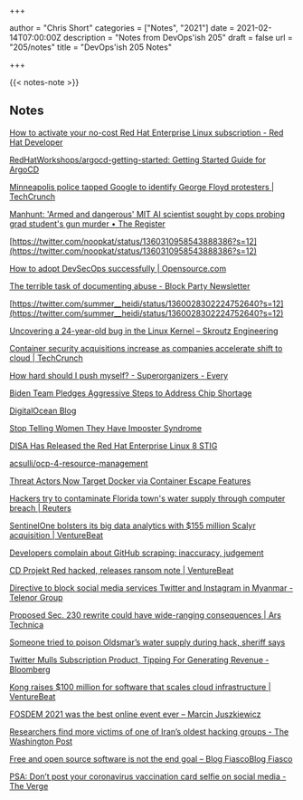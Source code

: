 +++

author = "Chris Short"
categories = ["Notes", "2021"]
date = 2021-02-14T07:00:00Z
description = "Notes from DevOps'ish 205"
draft = false
url = "205/notes"
title = "DevOps'ish 205 Notes"

+++

{{< notes-note >}}

## Notes

[How to activate your no-cost Red Hat Enterprise Linux subscription - Red Hat Developer](https://developers.redhat.com/blog/2021/02/10/how-to-activate-your-no-cost-red-hat-enterprise-linux-subscription/)

[RedHatWorkshops/argocd-getting-started: Getting Started Guide for ArgoCD](https://github.com/RedHatWorkshops/argocd-getting-started)

[Minneapolis police tapped Google to identify George Floyd protesters | TechCrunch](https://techcrunch.com/2021/02/06/minneapolis-protests-geofence-warrant/)

[Manhunt: 'Armed and dangerous' MIT AI scientist sought by cops probing grad student's gun murder • The Register](https://www.theregister.com/2021/02/12/mit_pan_manhunt/)

[https://twitter.com/noopkat/status/1360310958543888386?s=12](https://twitter.com/noopkat/status/1360310958543888386?s=12)

[How to adopt DevSecOps successfully | Opensource.com](https://opensource.com/article/21/2/devsecops)

[The terrible task of documenting abuse - Block Party Newsletter](https://blog.blockpartyapp.com/p/the-terrible-task-of-documenting)

[https://twitter.com/summer__heidi/status/1360028302224752640?s=12](https://twitter.com/summer__heidi/status/1360028302224752640?s=12)

[Uncovering a 24-year-old bug in the Linux Kernel – Skroutz Engineering](https://engineering.skroutz.gr/blog/uncovering-a-24-year-old-bug-in-the-linux-kernel/)

[Container security acquisitions increase as companies accelerate shift to cloud | TechCrunch](https://techcrunch.com/2021/02/08/container-security-acquisitions-increase-as-companies-accelerate-shift-to-cloud/?guccounter=1)

[How hard should I push myself? - Superorganizers - Every](https://every.to/superorganizers/how-hard-should-i-push-myself)

[Biden Team Pledges Aggressive Steps to Address Chip Shortage](https://www.bloombergquint.com/global-economics/biden-team-pledges-aggressive-steps-to-address-chip-shortage)

[DigitalOcean Blog](https://www.digitalocean.com/blog/welcome-to-navigators/)

[Stop Telling Women They Have Imposter Syndrome](https://hbr.org/2021/02/stop-telling-women-they-have-imposter-syndrome)

[DISA Has Released the Red Hat Enterprise Linux 8 STIG](https://www.redhat.com/en/blog/disa-has-released-red-hat-enterprise-linux-8-stig)

[acsulli/ocp-4-resource-management](https://github.com/acsulli/ocp-4-resource-management)

[Threat Actors Now Target Docker via Container Escape Features](https://www.trendmicro.com/en_us/research/21/b/threat-actors-now-target-docker-via-container-escape-features.html)

[Hackers try to contaminate Florida town's water supply through computer breach | Reuters](https://www.reuters.com/article/us-usa-cyber-florida-idUSKBN2A82FV)

[SentinelOne bolsters its big data analytics with $155 million Scalyr acquisition | VentureBeat](https://venturebeat.com/2021/02/09/sentinelone-bolsters-its-big-data-analytics-with-155-million-scalyr-acquisition/)

[Developers complain about GitHub scraping: inaccuracy, judgement](https://www.businessinsider.com/github-scraper-engineers-software-developers-programming-2021-2)

[CD Projekt Red hacked, releases ransom note | VentureBeat](https://venturebeat.com/2021/02/09/cd-projekt-red-hacked-releases-ransom-note/)

[Directive to block social media services Twitter and Instagram in Myanmar - Telenor Group](https://www.telenor.com/directive-to-block-social-media-services-twitter-and-instagram-in-myanmar/)

[Proposed Sec. 230 rewrite could have wide-ranging consequences | Ars Technica](https://arstechnica.com/tech-policy/2021/02/proposed-sec-230-rewrite-could-have-wide-ranging-consequences/)

[Someone tried to poison Oldsmar’s water supply during hack, sheriff says](https://www.tampabay.com/news/pinellas/2021/02/08/someone-tried-to-poison-oldsmars-water-supply-during-hack-sheriff-says/)

[Twitter Mulls Subscription Product, Tipping For Generating Revenue - Bloomberg](https://www.bloomberg.com/news/articles/2021-02-08/twitter-considers-subscription-fee-for-tweetdeck-unique-content)

[Kong raises $100 million for software that scales cloud infrastructure | VentureBeat](https://venturebeat.com/2021/02/08/kong-raises-100-million-for-software-that-scales-cloud-infrastructure/)

[FOSDEM 2021 was the best online event ever – Marcin Juszkiewicz](https://marcin.juszkiewicz.com.pl/2021/02/08/fosdem-2021-was-the-best-online-event-ever/)

[Researchers find more victims of one of Iran’s oldest hacking groups - The Washington Post](https://www.washingtonpost.com/nation/2021/02/08/researchers-find-more-victims-one-irans-oldest-hacking-groups/)

[Free and open source software is not the end goal – Blog FiascoBlog Fiasco](https://funnelfiasco.com/blog/2021/02/08/free-and-open-source-software-is-not-the-end-goal/)

[PSA: Don’t post your coronavirus vaccination card selfie on social media - The Verge](https://www.theverge.com/2021/2/6/22270400/coronavirus-vaccine-card-selfie-social-media)
